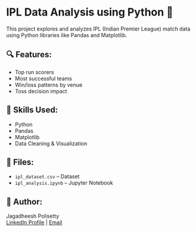 # IPL Data Analysis using Python 🏏

This project explores and analyzes IPL (Indian Premier League) match data using Python libraries like Pandas and Matplotlib.

## 🔍 Features:
- Top run scorers
- Most successful teams
- Win/loss patterns by venue
- Toss decision impact

## 🧠 Skills Used:
- Python
- Pandas
- Matplotlib
- Data Cleaning & Visualization

## 📁 Files:
- `ipl_dataset.csv` – Dataset
- `ipl_analysis.ipynb` – Jupyter Notebook

## 👤 Author:
Jagadheesh Polisetty  
[LinkedIn Profile](www.linkedin.com/in/jagadheesh-polisetty-334442349) | [Email](mailto:polisettyjagadheesh@gmail.com)
